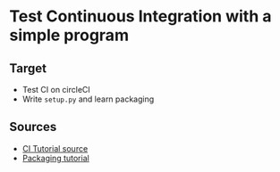 # Test Continuous Integration with a simple program

## Target
* Test CI on circleCI
* Write `setup.py` and learn packaging

## Sources
* [CI Tutorial source](https://realpython.com/python-continuous-integration/)
* [Packaging tutorial](https://packaging.python.org/tutorials/packaging-projects/)